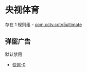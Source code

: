 # 央视体育

存在 1 规则组 - [com.cctv.cctv5ultimate](/src/apps/com.cctv.cctv5ultimate.ts)

## 弹窗广告

默认禁用

- [快照-0](https://i.gkd.li/import/13405159)

